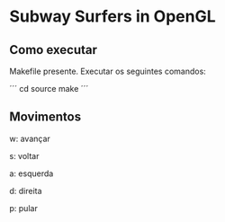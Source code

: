 # Subway Surfers in OpenGL

## Como executar

Makefile presente. Executar os seguintes comandos:

´´´
cd source
make
´´´

## Movimentos

w: avançar

s: voltar

a: esquerda

d: direita

p: pular
